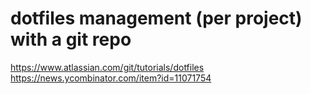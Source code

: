 
# dotfiles management (per project) with a git repo
https://www.atlassian.com/git/tutorials/dotfiles
https://news.ycombinator.com/item?id=11071754

